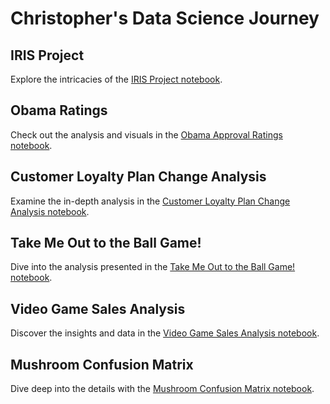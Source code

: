 # Christopher's Data Science Journey

<!-- IRIS Project Section -->
<section id="iris-project">
    <h2>IRIS Project</h2>
    <p>Explore the intricacies of the 
       <a href="https://github.com/chsimpsonBU/FinalPortfolio/blob/8aa295d295f7705cc07e6fcd84083dbef5f0cdde/550%20Week%202-checkpoint.ipynb">IRIS Project notebook</a>.
    </p>
</section>


<!-- Obama Ratings Section -->
<section id="obama-ratings">
    <h2>Obama Ratings</h2>
    <p>Check out the analysis and visuals in the 
       <a href="https://github.com/chsimpsonBU/FinalPortfolio/blob/a0b7f758677f85c21884255765a3f0a829638df5/Obama%20Approval%20Ratings%20Python.ipynb">Obama Approval Ratings notebook</a>.
    </p>
</section>

<!-- Customer Loyalty Plan Change Analysis Section -->
<section id="customer-loyalty">
    <h2>Customer Loyalty Plan Change Analysis</h2>
    <p>Examine the in-depth analysis in the 
       <a href="https://github.com/chsimpsonBU/FinalPortfolio/blob/0112b63a5f68d079481b4eb2ab0e8ea24214724a/12.2%20Term%20Project.ipynb">Customer Loyalty Plan Change Analysis notebook</a>.
    </p>
</section>

<!-- Take Me Out to the Ball Game! Section -->
<section id="ball-game">
    <h2>Take Me Out to the Ball Game!</h2>
    <p>Dive into the analysis presented in the 
       <a href="https://github.com/chsimpsonBU/FinalPortfolio/blob/58ff1a64c45ba4698d8b2cd3e625df4c29b80628/630%20week%203.ipynb">Take Me Out to the Ball Game! notebook</a>.
    </p>
</section>

<!-- Video Game Sales Analysis Section -->
<section id="video-game-sales">
    <h2>Video Game Sales Analysis</h2>
    <p>Discover the insights and data in the 
       <a href="https://github.com/chsimpsonBU/FinalPortfolio/blob/a593b2a7f239ae2f1827181a678a94b3048b3372/DSC%20630%20Week%201.ipynb">Video Game Sales Analysis notebook</a>.
    </p>
</section>

<!-- Mushroom Confusion Matrix Section -->
<section id="mushroom-matrix">
    <h2>Mushroom Confusion Matrix</h2>
    <p>Dive deep into the details with the 
       <a href="https://github.com/chsimpsonBU/FinalPortfolio/blob/7110bfa6e563d06dd6b2fe1c57981c10a1417ea5/550Week7.ipynb">Mushroom Confusion Matrix notebook</a>.
    </p>
    <!-- Optionally, you can add more content or a brief description related to this project -->
</section>



